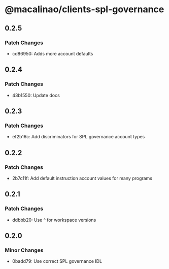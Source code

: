 # @macalinao/clients-spl-governance

## 0.2.5

### Patch Changes

- cd86950: Adds more account defaults

## 0.2.4

### Patch Changes

- 43b1550: Update docs

## 0.2.3

### Patch Changes

- ef2b16c: Add discriminators for SPL governance account types

## 0.2.2

### Patch Changes

- 2b7c11f: Add default instruction account values for many programs

## 0.2.1

### Patch Changes

- ddbbb20: Use ^ for workspace versions

## 0.2.0

### Minor Changes

- 0badd79: Use correct SPL governance IDL
